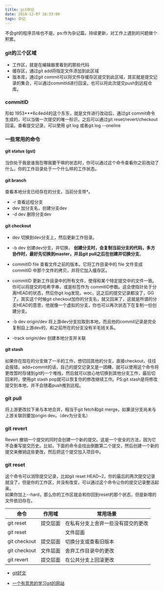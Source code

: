 ```yaml
---
title: git杂记
date: 2018-12-07 16:33:09
tags: 杂记
---
```


不会git的程序员啥也不是。ps:作为杂记篇，持续更新，对工作上遇到的问题做个积累。
<!--more-->

### git的三个区域

+ 工作区，就是在编辑器里看到的那些代码
+ 缓存区，通过git add将指定文件添加到此区域
+ 版本库，通过git commit可以将文件存缓存区提交到此区域，其实就是提交记录的集合，可以通过commitId进行回滚，也可以将此次提交push到远程仓库。

### commitID
形如 1953***6c4ed4的这个东东，就是文件进行改动后，通过git commit命令生成的，可以当做一次提交的唯一标识，之后可以通过git reset/revert/checkout回滚。查看提交记录，可以使用  git log 或者git log  --oneline

### 一些常用的命令
#### git status (gst)
当你处于我是谁我在哪我要干嘛的状态时，你可以通过这个命令查看你之前改动了什么，你的工作目录处于一个什么样的工作状态。
#### git branch  
查看本地分支已经存在的分支，当前分支带*。
+ -r 查看远程分支
+ dev 加分支名，创建分支dev
+ -d dev 删除分支dev

#### git checkout
+ dev 切换到dev分支上，然后更新工作目录。

+ -b dev 创建dev分支，并切换， <strong>创建分支时，会复制当前分支的代码，多方协作时，最好先切换到master，并且git pull之后在创建并切换分支</strong>。

+ commitID file
  查看文件之前的版本。它将工作目录中的 file 文件变成 commitID 中那个文件的拷贝，并将它加入缓存区。

+ commitID
  更新工作目录中的所有文件，使得和某个特定提交中的文件一致。你可以将提交的哈希字串，或是标签作为 commitID参数。这会使指针处于分离HEAD的状态，然后你git log发现，woc，这之后的提交记录都没了，GG了。其实这个时候git checkout加你的分支名，就又回来了，这就是所谓的分支HEAD的意思，他就像一个虚拟的分支，你也可以再次状态下在复制一份创建分支。

+ -b dev origin/dev
	将上游dev分支拉取到本地，而且他的commit记录是完全复制自上游dev的，和之前所在的分支没有半毛钱关系。

+ -track origin/dev
    创建本地分支并关联
#### git stash
如果你在现在的分支做了一半的工作，想切回其他的分支，直接checkout，往往会报错，add+commit的话，自己的提交记录又是一团糟，就可以使用这个命令将更改暂时存储到git的一个堆栈，然后就可以放心地切换到其他分支工作，最后切回来时，使用git  stash pop就可以恢复你的修改继续工作。PS:git stash是将修改提交到本地，并不会随着push推到远程。

### git pull
将上游更改拉下来与本地合并，相当于git fetch和git  merge，如果该分支尚未与上游关联则要加origin dev。（dev为分支名）

### git  revert

Revert 撤销一个提交的同时会创建一个新的提交。这是一个安全的方法，因为它不会重写提交历史。比如，下面的命令会找出倒数第二个提交，然后创建一个新的提交来撤销这些更改，然后把这个提交加入项目中。

### git  reset
这个命令可以消除提交记录，比如git reset HEAD~2，你的最后的两次提交记录就没了，但是你的工作区，并没有改变，可以通过这个命令让你的提交记录整洁起来。<br>
如果你加上--hard，那么你的工作区就会和你回到reset的那个状态，但是新增的文件依旧存在。

|命令      |作用域 |               常用场景           |
|------|--|----|
|git reset|提交层面|	在私有分支上舍弃一些没有提交的更改|
|git reset|	|文件层面|	将文件从缓存区中移除|
|git checkout|	提交层面|	切换分支或查看旧版本|
|git checkout|	文件层面|	舍弃工作目录中的更改|
|git revert     |	提交层面|	在公共分支上回滚更改|


+ [git好文](https://github.com/xuyonglin222/git-recipes/blob/master/sources/1-%E6%9E%9C%E5%A3%B3%E4%B8%AD%E7%9A%84Git.md)

+ [一个有意思的学习git的网站](https://learngitbranching.js.org)

